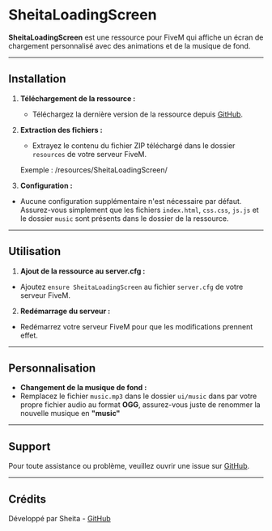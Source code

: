 # SheitaLoadingScreen

**SheitaLoadingScreen** est une ressource pour FiveM qui affiche un écran de chargement personnalisé avec des animations et de la musique de fond.

---

## Installation

1. **Téléchargement de la ressource :**
   - Téléchargez la dernière version de la ressource depuis [GitHub](https://github.com/sheitabrk/SheitaLoadingScreen/releases).

2. **Extraction des fichiers :**
   - Extrayez le contenu du fichier ZIP téléchargé dans le dossier `resources` de votre serveur FiveM.

   Exemple : /resources/SheitaLoadingScreen/

3. **Configuration :**
- Aucune configuration supplémentaire n'est nécessaire par défaut. Assurez-vous simplement que les fichiers `index.html`, `css.css`, `js.js` et le dossier `music` sont présents dans le dossier de la ressource.

---

## Utilisation

1. **Ajout de la ressource au server.cfg :**
- Ajoutez `ensure SheitaLoadingScreen` au fichier `server.cfg` de votre serveur FiveM.

2. **Redémarrage du serveur :**
- Redémarrez votre serveur FiveM pour que les modifications prennent effet.

---

## Personnalisation

- **Changement de la musique de fond :**
- Remplacez le fichier `music.mp3` dans le dossier `ui/music` dans  par votre propre fichier audio au format **OGG**, assurez-vous juste de renommer la nouvelle musique en **"music"**

---

## Support

Pour toute assistance ou problème, veuillez ouvrir une issue sur [GitHub](https://github.com/sheitabrk/SheitaLoadingScreen/issues).

---

## Crédits

Développé par Sheita - [GitHub](https://github.com/sheitabrk)
